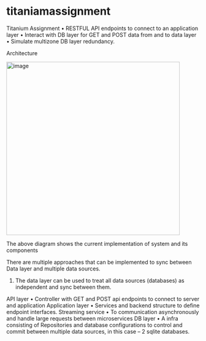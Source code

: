 # titaniamassignment

Titanium Assignment
•	RESTFUL API endpoints to connect to an application layer
•	Interact with DB layer for GET and POST data from and to data layer
•	Simulate multizone DB layer redundancy.

Architecture

<img width="452" alt="image" src="https://user-images.githubusercontent.com/12032640/194120576-c8666c6d-4796-4cf2-8e39-cd0e6df24452.png">
 

The above diagram shows the current implementation of system and its components

There are multiple approaches that can be implemented to sync between Data layer and multiple data sources.
1.	The data layer can be used to treat all data sources (databases) as independent and sync between them.


API layer
•	Controller with GET and POST api endpoints to connect to server and application
Application layer
•	Services and backend structure to define endpoint interfaces.
Streaming service
•	To communication asynchronously and handle large requests between microservices
DB layer
•	A infra consisting of Repositories and database configurations to control and commit between multiple data sources, in this case – 2 sqlite databases.
